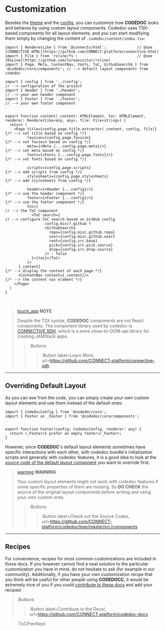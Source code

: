 # Customization

Besides the [theme](/docs/theme) and the [config](/docs/config/overview), you can customize how **CODEDOC** looks
and behaves by using custom layout components. Codedoc uses TSX-based components for all layout elements, and you
can start modifying them simply by changing the content of `.codedoc/content/index.tsx`:

```tsx | .codedoc/content/index.tsx
import { RendererLike } from '@connectv/html';              // @see [CONNECTIVE HTML](https://github.com/CONNECT-platform/connective-html)
import { File } from 'rxline/fs';                           // @see [RxLine](https://github.com/loreanvictor/rxline)
import { Page, Meta, ContentNav, Fonts, ToC, GithubSearch$ } from '@codedoc/core/components'; // --> default layout components from codedoc

import { config } from '../config';                                       // --> configuration of the project
import { Header } from './header';                                        // --> your own header component
import { Footer } from './footer';                                        // --> your own footer component


export function content(_content: HTMLElement, toc: HTMLElement, renderer: RendererLike<any, any>, file: File<string>) {
  return (
    <Page title={config.page.title.extractor(_content, config, file)}    {/* --> set title based on config */}
          favicon={config.page.favicon}                                  {/* --> set faviocn based on config */}
          meta={<Meta {...config.page.meta}/>}                           {/* --> set meta based on config */}
          fonts={<Fonts {...config.page.fonts}/>}                        {/* --> set fonts based on config */}

          scripts={config.page.scripts}                                  {/* --> add scripts from config */}
          stylesheets={config.page.stylesheets}                          {/* --> add stylesheets from config */}

          header={<Header {...config}/>}                                 {/* --> use the header component */}
          footer={<Footer {...config}/>}                                 {/* --> use the footer component */}
          toc={                                                           // --> the ToC component
            <ToC search={                                                 // --> configure ToC search based on GitHub config
                  config.misc?.github ? 
                  <GithubSearch$
                    repo={config.misc.github.repo} 
                    user={config.misc.github.user}
                    root={config.src.base}
                    pick={config.src.pick.source}
                    drop={config.src.drop.source}
                  /> : false
            }>{toc}</ToC>
          }>
      {_content}                                                         {/* --> display the content of each page */}
      <ContentNav content={_content}/>                                   {/* --> the content nav element */}
    </Page>
  )
}
```

<br>

> [touch_app](:Icon) **NOTE**
>
> Despite the TSX syntax, **CODEDOC** components are not React components. The component library
> used by codedoc is [CONNECTIVE SDH](https://github.com/CONNECT-platform/connective-sdh), which is a more
> close-to-DOM-api library for creating JAMStack apps.
>
> > :Buttons
> > > :Button label=Learn More, url=https://github.com/CONNECT-platform/connective-sdh

---

## Overriding Default Layout

As you can see from the code, you can simply create your own custom layout elements and use them
instead of the default ones:

```tsx | .codedoc/content/footer.tsx
import { CodedocConfig } from '@codedoc/core';
import { Footer as _Footer } from '@codedoc/core/components';


export function Footer(config: CodedocConfig, renderer: any) {
  return <_Footer>I prefer an empty footer</_Footer>;
}
```

However, since **CODEDOC**'s default layout elements sometimes have specific interactions
with each other, with codedoc bundle's initialization scripts and generally with codedoc features,
it is a good idea to look at the 
[source code of the default layout component](https://github.com/CONNECT-platform/codedoc/tree/master/src/components) 
you want to override first.

> [warning](:Icon) **WARNING**
>
> Your custom layout elements might not work with codedoc features if some specific properties
> of them are missing. So **DO CHECK** the source of the original layout components before
> writing and using your own custom ones.
>
> > :Buttons
> > > :Button label=Check out the Source Codes, url=https://github.com/CONNECT-platform/codedoc/tree/master/src/components

---

## Recipes

For convenience, recipes for most common customizations are included in these docs. If you however cannot find a
neat solution to the particular customization you have in mind, do not hesitate to ask (for example in our community).
Additionally, if you have your own customization recipe that you think will be useful for other people using **CODEDOCC**,
it would be extremely nice of you if you could [contribute to these docs](https://github.com/CONNECT-platform/codedoc-docs)
and add your recipes!

> :Buttons
> > :Button label=Contribute to the Docs!, url=https://github.com/CONNECT-platform/codedoc-docs

> :ToCPrevNext